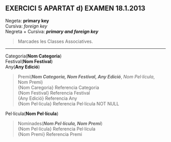 ## EXERCICI 5 APARTAT d) EXAMEN 18.1.2013  

Negeta: **primary key**  
Cursiva: _foreign key_  
Negreta + Cursiva: **_primary and foreign key_**  

>Marcades les Classes Associatives.  

---

Categoria(**Nom Categoria**)  
Festival(**Nom Festival**)  
Any(**Any Edició**)  

>Premi(**_Nom Categoria, Nom Festival, Any Edició_**, *Nom Pel·lícula*, Nom Premi)  
{Nom Caregoria} Referencia Categoria  
{Nom Festival} Referencia Festival  
{Any Edició} Referencia Any  
{Nom Pel·lícula} Referencia Pel·lícula NOT NULL  

Pel·lícula(**Nom Pel·lícula**)  

>Nominades(**_Nom Pel·lícula, Nom Premi_**)  
{Nom Pel·lícula} Referencia Pel·lícula  
{Nom Premi} Referencia Premi
